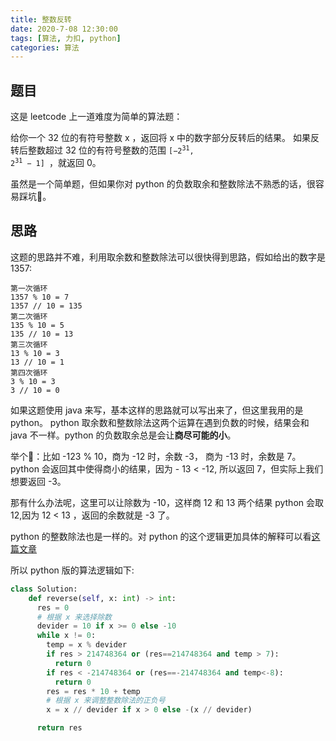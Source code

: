 ```yaml
---
title: 整数反转
date: 2020-7-08 12:30:00
tags: [算法, 力扣, python]
categories: 算法
---
```


## 题目
这是 leetcode 上一道难度为简单的算法题：

给你一个 32 位的有符号整数 x ，返回将 x 中的数字部分反转后的结果。
如果反转后整数超过 32 位的有符号整数的范围 <code>[−2<sup>31</sup>,  2<sup>31</sup> − 1] </code>，就返回 0。

虽然是一个简单题，但如果你对 python 的负数取余和整数除法不熟悉的话，很容易踩坑🙂。
<!--more-->
## 思路
这题的思路并不难，利用取余数和整数除法可以很快得到思路，假如给出的数字是 1357:

```text
第一次循环
1357 % 10 = 7
1357 // 10 = 135
第二次循环
135 % 10 = 5
135 // 10 = 13
第三次循环
13 % 10 = 3
13 // 10 = 1
第四次循环
3 % 10 = 3
3 // 10 = 0
```
如果这题使用 java 来写，基本这样的思路就可以写出来了，但这里我用的是 python。
python 取余数和整数除法这两个运算在遇到负数的时候，结果会和 java 不一样。python 的负数取余总是会让**商尽可能的小**。

举个🌰：比如 -123 % 10，商为 -12 时，余数 -3， 商为 -13 时，余数是 7。python 会返回其中使得商小的结果，因为 - 13 \< -12, 所以返回 7，但实际上我们想要返回 -3。

那有什么办法呢，这里可以让除数为 -10，这样商 12 和 13 两个结果 python 会取 12,因为 12 \< 13 ，返回的余数就是 -3 了。

python 的整数除法也是一样的。对 python 的这个逻辑更加具体的解释可以看[这篇文章](https://blog.csdn.net/weixin_33773996/article/details/112699336)

所以 python 版的算法逻辑如下:

```python
class Solution:
    def reverse(self, x: int) -> int:
      res = 0
      # 根据 x 来选择除数
      devider = 10 if x >= 0 else -10
      while x != 0:
        temp = x % devider
        if res > 214748364 or (res==214748364 and temp > 7):
          return 0
        if res < -214748364 or (res==-214748364 and temp<-8):
          return 0
        res = res * 10 + temp
        # 根据 x 来调整整数除法的正负号
        x = x // devider if x > 0 else -(x // devider)

      return res
```